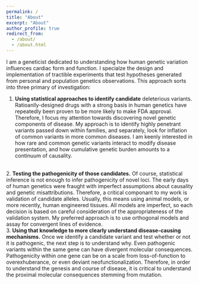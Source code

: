 ```yaml
---
permalink: /
title: "About"
excerpt: "About"
author_profile: true
redirect_from: 
  - /about/
  - /about.html
---
```


I am a geneticist dedicated to understanding how human genetic variation influences cardiac form and function. I specialze the design and implementation of tractible experiments that test hypotheses generated from personal and population genetics observations. This approach sorts into three primary of investigation:
<br>
1. <b>Using statistical approaches to identify candidate</b> deleterious variants. Ratioanlly-designed drugs with a strong basis in human genetics have repeatedly been proven to be more likely to make FDA approval. Therefore, I focus my attention towards discovering novel genetic components of disease. My approach is to identify highly penetrant variants passed down within families, and separately, look for inflation of common variants in more common diseases. I am keenly interested in how rare and common genetic variants interact to modify disease presentation, and how cumulative genetic burden amounts to a continuum of causality. 
<br>
2. <b>Testing the pathogenicity of those candidates.</b> Of course, statistical inference is not enough to infer pathogenicity of novel loci. The early days of human genetics were fraught with imperfect assumptions about causality and genetic misattributions. Therefore, a critical componant to my work is validation of candidate alleles. Usually, this means using animal models, or more recently, human engineered tissues. All models are imperfect, so each decision is based on careful consideration of the appropriateness of the validation system. My preferred approach is to use orthogonal models and assay for convergent lines of evidence.
<br>
3. <b>Using that knowledge to more clearly understand disease-causing mechanisms.</b> Once we identify a candidate variant and test whether or not it is pathogenic, the next step is to understand why. Even pathogenic variants within the same gene can have divergent molecular consequences. Pathogenicity within one gene can be on a scale from loss-of-function to overexhuberance, or even deviant neofunctionalization. Therefore, in order to understand the genesis and course of disease, it is critical to understand the proximal molecular consequences stemming from mutation. 

